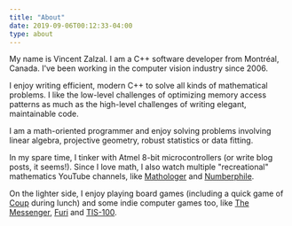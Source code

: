 ```yaml
---
title: "About"
date: 2019-09-06T00:12:33-04:00
type: about
---
```


My name is Vincent Zalzal. I am a C++ software developer from Montréal, Canada. I've been working in the computer vision industry since 2006.

I enjoy writing efficient, modern C++ to solve all kinds of mathematical problems. I like the low-level challenges of optimizing memory access patterns as much as the high-level challenges of writing elegant, maintainable code.

I am a math-oriented programmer and enjoy solving problems involving linear algebra, projective geometry, robust statistics or data fitting.

In my spare time, I tinker with Atmel 8-bit microcontrollers (or write blog posts, it seems!). Since I love math, I also watch multiple "recreational" mathematics YouTube channels, like [Mathologer](https://www.youtube.com/channel/UC1_uAIS3r8Vu6JjXWvastJg) and [Numberphile](https://www.youtube.com/user/numberphile).

On the lighter side, I enjoy playing board games (including a quick game of [Coup](https://boardgamegeek.com/boardgame/131357/coup) during lunch) and some indie computer games too, like [The Messenger](https://store.steampowered.com/app/764790/The_Messenger/), [Furi](https://store.steampowered.com/app/423230/Furi/) and [TIS-100](https://store.steampowered.com/app/370360/TIS100/).